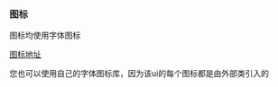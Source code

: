 ### 图标

图标均使用字体图标

[图标地址](http://www.iconfont.cn/collections/detail?cid=444)

您也可以使用自己的字体图标库，因为该ui的每个图标都是由外部类引入的
